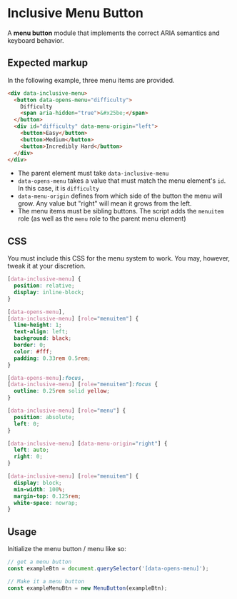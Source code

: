 # Inclusive Menu Button

A **menu button** module that implements the correct ARIA semantics and keyboard behavior.

## Expected markup

In the following example, three menu items are provided.

```html
<div data-inclusive-menu>
  <button data-opens-menu="difficulty">
    Difficulty
    <span aria-hidden="true">&#x25be;</span>
  </button>
  <div id="difficulty" data-menu-origin="left">
    <button>Easy</button>
    <button>Medium</button>
    <button>Incredibly Hard</button>
  </div>
</div>
```

* The parent element must take `data-inclusive-menu`
* `data-opens-menu` takes a value that must match the menu element's `id`. In this case, it is `difficulty`
* `data-menu-origin` defines from which side of the button the menu will grow. Any value but "right" will mean it grows from the left.
* The menu items must be sibling buttons. The script adds the `menuitem` role (as well as the `menu` role to the parent menu element)

## CSS

You must include this CSS for the menu system to work. You may, however, tweak it at your discretion.

```css
[data-inclusive-menu] {
  position: relative;
  display: inline-block;
}

[data-opens-menu], 
[data-inclusive-menu] [role="menuitem"] {
  line-height: 1;
  text-align: left;
  background: black;
  border: 0;
  color: #fff;
  padding: 0.33rem 0.5rem;
}

[data-opens-menu]:focus, 
[data-inclusive-menu] [role="menuitem"]:focus {
  outline: 0.25rem solid yellow;
}

[data-inclusive-menu] [role="menu"] {
  position: absolute;
  left: 0;
}

[data-inclusive-menu] [data-menu-origin="right"] {
  left: auto;
  right: 0;
}

[data-inclusive-menu] [role="menuitem"] {
  display: block;
  min-width: 100%;
  margin-top: 0.125rem;
  white-space: nowrap;
}
```

## Usage

Initialize the menu button / menu like so:

```js
// get a menu button 
const exampleBtn = document.querySelector('[data-opens-menu]');

// Make it a menu button
const exampleMenuBtn = new MenuButton(exampleBtn);
```
